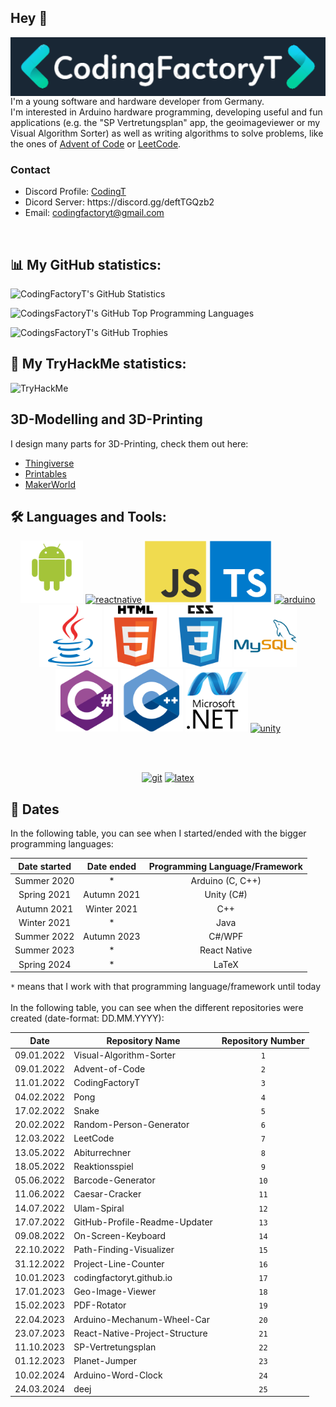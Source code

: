 ## Hey :wave:

<img src="CodingFactoryT_Logo_New.png" align ="right">

I'm a young software and hardware developer from Germany. <br>
I'm interested in Arduino hardware programming, developing useful and fun applications (e.g. the "SP Vertretungsplan" app, the geoimageviewer or my Visual Algorithm Sorter) as well as writing algorithms to solve problems, like the ones of [Advent of Code](https://adventofcode.com) or [LeetCode](https://leetcode.com).
<br>

### Contact
<ul>
  <li> Discord Profile: <a href="https://www.discordapp.com/users/624647993353568309">CodingT</a> </li>
  <li> Dicord Server: https://discord.gg/deftTGQzb2 </li>
  <li> Email: <a href="mailto:codingfactoryt@gmail.com">codingfactoryt@gmail.com</a> </li>
</ul>
  <br>
  
## :bar_chart: My GitHub statistics:      
  ![CodingFactoryT's GitHub Statistics](https://github-readme-stats.vercel.app/api?username=CodingFactoryT&theme=tokyonight) 
  
  ![CodingsFactoryT's GitHub Top Programming Languages](https://github-readme-stats.vercel.app/api/top-langs?username=CodingFactoryT&theme=tokyonight&card_width=495&layout=compact)
  
  ![CodingsFactoryT's GitHub Trophies](https://github-profile-trophy.vercel.app/?username=CodingFactoryT&theme=tokyonight)
  
## :closed_lock_with_key: My TryHackMe statistics:
<img src="https://tryhackme-badges.s3.amazonaws.com/CodingFactoryT.png" alt="TryHackMe">
<be>

## 3D-Modelling and 3D-Printing
I design many parts for 3D-Printing, check them out here:
<ul>
  <li> <a href="https://www.thingiverse.com/codingfactoryt/designs">Thingiverse</a> </li>
  <li> <a href="https://www.printables.com/de/@CodingFactor_1960720">Printables</a> </li>
  <li> <a href="https://makerworld.com/en/@CodingFactoryT">MakerWorld</a> </li>

</ul>

## :hammer_and_wrench: Languages and Tools: 
<p align="center"> 
  <a href="https://developer.android.com" target="_blank" rel="noreferrer"> <img src="https://raw.githubusercontent.com/devicons/devicon/master/icons/android/android-original-wordmark.svg" alt="android" width="100" height="100"/></a>
  <a href="https://reactnative.dev/" target="_blank" rel="noreferrer"> <img src="https://reactnative.dev/img/header_logo.svg" alt="reactnative" width="100" height="100"/></a>
  <a href="https://developer.mozilla.org/en-US/docs/Web/JavaScript" target="_blank" rel="noreferrer"> <img src="https://raw.githubusercontent.com/devicons/devicon/master/icons/javascript/javascript-original.svg" alt="javascript" width="100" height="100"/></a>
  <a href="https://www.typescriptlang.org/" target="_blank" rel="noreferrer"> <img src="https://raw.githubusercontent.com/devicons/devicon/master/icons/typescript/typescript-original.svg" alt="typescript" width="100" height="100"/></a>
  <a href="https://www.arduino.cc/" target="_blank" rel="noreferrer"> <img src="https://cdn.worldvectorlogo.com/logos/arduino-1.svg" alt="arduino" width="100" height="100"/></a>
  <a href="https://www.java.com" target="_blank" rel="noreferrer"> <img src="https://raw.githubusercontent.com/devicons/devicon/master/icons/java/java-original.svg" alt="java" width="100" height="100"/></a>
  <a href="https://www.w3.org/html/" target="_blank" rel="noreferrer"> <img src="https://raw.githubusercontent.com/devicons/devicon/master/icons/html5/html5-original-wordmark.svg" alt="html5" width="100" height="100"/></a>
  <a href="https://www.w3schools.com/css/" target="_blank" rel="noreferrer"> <img src="https://raw.githubusercontent.com/devicons/devicon/master/icons/css3/css3-original-wordmark.svg" alt="css3" width="100" height="100"/></a>
  <a href="https://www.mysql.com/" target="_blank" rel="noreferrer"> <img src="https://raw.githubusercontent.com/devicons/devicon/master/icons/mysql/mysql-original-wordmark.svg" alt="mysql" width="100" height="100"/></a>
  <a href="https://www.w3schools.com/cs/" target="_blank" rel="noreferrer"> <img src="https://raw.githubusercontent.com/devicons/devicon/master/icons/csharp/csharp-original.svg" alt="csharp" width="100" height="100"/></a>
  <a href="https://www.w3schools.com/cpp/" target="_blank" rel="noreferrer"> <img src="https://raw.githubusercontent.com/devicons/devicon/master/icons/cplusplus/cplusplus-original.svg" alt="cplusplus" width="100" height="100"/></a>
  <a href="https://dotnet.microsoft.com/" target="_blank" rel="noreferrer"> <img src="https://raw.githubusercontent.com/devicons/devicon/master/icons/dot-net/dot-net-original-wordmark.svg" alt="dotnet" width="100" height="100"/></a>
  <a href="https://unity.com/" target="_blank" rel="noreferrer"> <img src="https://www.vectorlogo.zone/logos/unity3d/unity3d-icon.svg" alt="unity" width="100" height="100"/></a>
</p>

<br>
<br>

<p align="center">
    <a href="https://git-scm.com/" target="_blank" rel="noreferrer"> <img src="https://www.vectorlogo.zone/logos/git-scm/git-scm-icon.svg" alt="git" width="100" height="100"/></a>  
  <a href="https://en.wikipedia.org/wiki/LaTeX" target="_blank" rel="noreferrer"> <img src="https://static-00.iconduck.com/assets.00/latex-icon-2014x2048-wyowdlpa.png" alt="latex" width="100" height="100"/></a>
</p>

## :calendar: Dates

In the following table, you can see when I started/ended with the bigger programming languages: <br>

|Date started|Date ended |Programming Language/Framework|
|:----------:|:---------:|:----------------------------:|
|Summer 2020 |*          |Arduino (C, C++)   	          |
|Spring 2021 |Autumn 2021|Unity (C#)                    |
|Autumn 2021 |Winter 2021|C++                           |
|Winter 2021 |*          |Java                          |
|Summer 2022 |Autumn 2023|C#/WPF                        |
|Summer 2023 |*          |React Native                  |
|Spring 2024 |*          |LaTeX                         |

`*` means that I work with that programming language/framework until today <br> <br> 
In the following table, you can see when the different repositories were created (date-format: DD.MM.YYYY): <br>

|Date      |Repository Name                                                                                     |Repository Number|
|----------|----------------------------------------------------------------------------------------------------|:---------------:|
|09.01.2022|Visual-Algorithm-Sorter                                                                             |`1`              |
|09.01.2022|Advent-of-Code                                                                                      |`2`              |
|11.01.2022|CodingFactoryT                                                                                      |`3`              |
|04.02.2022|Pong                                                                                                |`4`              |
|17.02.2022|Snake                                                                                               |`5`              |
|20.02.2022|Random-Person-Generator                                                                             |`6`              |
|12.03.2022|LeetCode                                                                                            |`7`              |
|13.05.2022|Abiturrechner                                                                                       |`8`              |
|18.05.2022|Reaktionsspiel                                                                                      |`9`              |
|05.06.2022|Barcode-Generator                                                                                   |`10`             |
|11.06.2022|Caesar-Cracker                                                                                      |`11`             |
|14.07.2022|Ulam-Spiral                                                                                         |`12`             |
|17.07.2022|GitHub-Profile-Readme-Updater                                                                       |`13`             |
|09.08.2022|On-Screen-Keyboard                                                                                  |`14`             |
|22.10.2022|Path-Finding-Visualizer                                                                             |`15`             |
|31.12.2022|Project-Line-Counter                                                                                |`16`             |
|10.01.2023|codingfactoryt.github.io                                                                            |`17`             |
|17.01.2023|Geo-Image-Viewer                                                                                    |`18`             |
|15.02.2023|PDF-Rotator                                                                                         |`19`             |
|22.04.2023|Arduino-Mechanum-Wheel-Car                                                                          |`20`             |
|23.07.2023|React-Native-Project-Structure                                                                      |`21`             |
|11.10.2023|SP-Vertretungsplan                                                                                  |`22`             |
|01.12.2023|Planet-Jumper                                                                                       |`23`             |
|10.02.2024|Arduino-Word-Clock                                                                                  |`24`             |
|24.03.2024|deej                                                                                                |`25`             |
